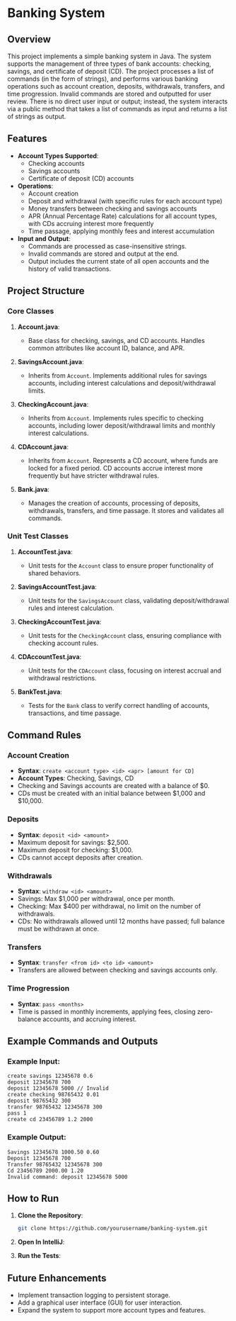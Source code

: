 # Banking System

## Overview
This project implements a simple banking system in Java. The system supports the management of three types of bank accounts: checking, savings, and certificate of deposit (CD). The project processes a list of commands (in the form of strings), and performs various banking operations such as account creation, deposits, withdrawals, transfers, and time progression. Invalid commands are stored and outputted for user review. There is no direct user input or output; instead, the system interacts via a public method that takes a list of commands as input and returns a list of strings as output.

## Features
- **Account Types Supported**:
  - Checking accounts
  - Savings accounts
  - Certificate of deposit (CD) accounts
- **Operations**:
  - Account creation
  - Deposit and withdrawal (with specific rules for each account type)
  - Money transfers between checking and savings accounts
  - APR (Annual Percentage Rate) calculations for all account types, with CDs accruing interest more frequently
  - Time passage, applying monthly fees and interest accumulation
- **Input and Output**:
  - Commands are processed as case-insensitive strings.
  - Invalid commands are stored and output at the end.
  - Output includes the current state of all open accounts and the history of valid transactions.

## Project Structure

### Core Classes
1. **Account.java**: 
   - Base class for checking, savings, and CD accounts. Handles common attributes like account ID, balance, and APR.
  
2. **SavingsAccount.java**:
   - Inherits from `Account`. Implements additional rules for savings accounts, including interest calculations and deposit/withdrawal limits.

3. **CheckingAccount.java**:
   - Inherits from `Account`. Implements rules specific to checking accounts, including lower deposit/withdrawal limits and monthly interest calculations.
   
4. **CDAccount.java**:
   - Inherits from `Account`. Represents a CD account, where funds are locked for a fixed period. CD accounts accrue interest more frequently but have stricter withdrawal rules.

5. **Bank.java**:
   - Manages the creation of accounts, processing of deposits, withdrawals, transfers, and time passage. It stores and validates all commands.

### Unit Test Classes
1. **AccountTest.java**: 
   - Unit tests for the `Account` class to ensure proper functionality of shared behaviors.
   
2. **SavingsAccountTest.java**: 
   - Unit tests for the `SavingsAccount` class, validating deposit/withdrawal rules and interest calculation.
   
3. **CheckingAccountTest.java**: 
   - Unit tests for the `CheckingAccount` class, ensuring compliance with checking account rules.
   
4. **CDAccountTest.java**: 
   - Unit tests for the `CDAccount` class, focusing on interest accrual and withdrawal restrictions.

5. **BankTest.java**: 
   - Tests for the `Bank` class to verify correct handling of accounts, transactions, and time passage.

## Command Rules

### Account Creation
- **Syntax**: `create <account type> <id> <apr> [amount for CD]`
- **Account Types**: Checking, Savings, CD
- Checking and Savings accounts are created with a balance of $0.
- CDs must be created with an initial balance between $1,000 and $10,000.
  
### Deposits
- **Syntax**: `deposit <id> <amount>`
- Maximum deposit for savings: $2,500.
- Maximum deposit for checking: $1,000.
- CDs cannot accept deposits after creation.

### Withdrawals
- **Syntax**: `withdraw <id> <amount>`
- Savings: Max $1,000 per withdrawal, once per month.
- Checking: Max $400 per withdrawal, no limit on the number of withdrawals.
- CDs: No withdrawals allowed until 12 months have passed; full balance must be withdrawn at once.

### Transfers
- **Syntax**: `transfer <from id> <to id> <amount>`
- Transfers are allowed between checking and savings accounts only.
  
### Time Progression
- **Syntax**: `pass <months>`
- Time is passed in monthly increments, applying fees, closing zero-balance accounts, and accruing interest.

## Example Commands and Outputs
### Example Input:
```
create savings 12345678 0.6
deposit 12345678 700
deposit 12345678 5000 // Invalid
create checking 98765432 0.01
deposit 98765432 300
transfer 98765432 12345678 300
pass 1
create cd 23456789 1.2 2000
```
### Example Output:
```
Savings 12345678 1000.50 0.60
Deposit 12345678 700
Transfer 98765432 12345678 300
Cd 23456789 2000.00 1.20
Invalid command: deposit 12345678 5000
```

## How to Run
1. **Clone the Repository**:
   ```bash
   git clone https://github.com/yourusername/banking-system.git
   ```
   
2. **Open In IntelliJ**:

3. **Run the Tests**:


## Future Enhancements
- Implement transaction logging to persistent storage.
- Add a graphical user interface (GUI) for user interaction.
- Expand the system to support more account types and features.